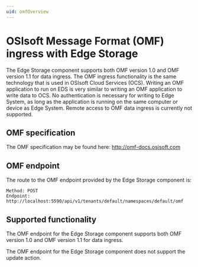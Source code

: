 ```yaml
---
uid: omfOverview
---
```


# OSIsoft Message Format (OMF) ingress with Edge Storage

The Edge Storage component supports both OMF version 1.0 and OMF version 1.1 for data ingress. The OMF ingress functionality is the same technology that is used in OSIsoft Cloud Services (OCS). Writing an OMF application to run on EDS is very similar to writing an OMF application to write data to OCS. No authentication is necessary for writing to Edge System, as long as the application is running on the same computer or device as Edge System. Remote access to OMF data ingress is currently not supported.

## OMF specification

The OMF specification may be found here: <http://omf-docs.osisoft.com>

## OMF endpoint

The route to the OMF endpoint provided by the Edge Storage component is:

```http
Method: POST
Endpoint: http://localhost:5590/api/v1/tenants/default/namespaces/default/omf
```

## Supported functionality

The OMF endpoint for the Edge Storage component supports both OMF version 1.0 and OMF version 1.1 for data ingress.

The OMF endpoint for the Edge Storage component does not support the update action.
